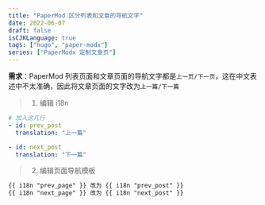```yaml
---
title: "PaperMod 区分列表和文章的导航文字"
date: 2022-06-07
draft: false
isCJKLanguage: true
tags: ["hugo", "paper-modx"]
series: ["PaperModx 定制文章页"]
---
```


**需求**：PaperMod 列表页面和文章页面的导航文字都是`上一页/下一页`，这在中文表述中不太准确，因此将文章页面的文字改为`上一篇/下一篇`

> 1. 编辑 i18n
```yml { title=“./i18n/zh.yaml” }
# 加入这几行
- id: prev_post
  translation: "上一篇"

- id: next_post
  translation: "下一篇"
```
> 2. 编辑页面导航模板
```html { title="./layouts/partials/post_nav_links.html" }
{{ i18n "prev_page" }} 改为 {{ i18n "prev_post" }}
{{ i18n "next_page" }} 改为 {{ i18n "next_post" }}
```
